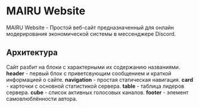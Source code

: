# MAIRU Website

MAIRU Website - Простой веб-сайт предназначенный для онлайн модерирования экономической системы в мессенджере Discord. 

## Архитектура

Сайт разбит на блоки с характерными их содержанию названиями. **header** - первый блок с приветсвующим сообщением и краткой информацией о сайте. **navigation** - простая статическая навигация. **card** - карточки с основной статистикой сервера. **table** - таблица лидеров сервера. **cube** - список активных голосовых каналов. **footer** - элемент самовлюблённости автора.

